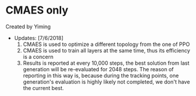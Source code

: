 # CMAES only
Created by Yiming

- Updates: [7/6/2018]
    1. CMAES is used to optimize a different topology from the one of PPO
    2. CMAES is used to train all layers at the same time, thus its efficiency is a concern
    3. Results is reported at every 10,000 steps, the best solution from last generation will be re-evaluated for 2048 steps.
       The reason of reporting in this way is, because during the tracking points, one generation's evaluation is highly likely
        not completed, we don't have the current best.